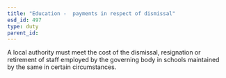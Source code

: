 ```yaml
---
title: "Education -  payments in respect of dismissal"
esd_id: 497
type: duty
parent_id:  
---
```


A local authority must meet the cost of the dismissal, resignation or retirement of staff employed by the governing body in schools maintained by the same in certain circumstances.

